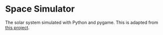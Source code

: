 # Space Simulator
The solar system simulated with Python and pygame. This is adapted from [this project](https://github.com/daliborstakic/solar-pygame).
